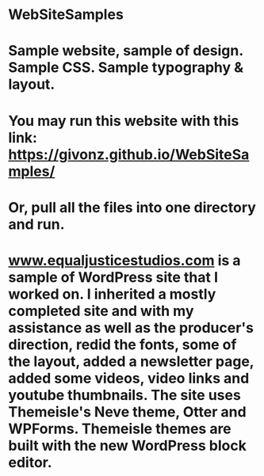 # WebSiteSamples
#
# Sample website, sample of design.  Sample CSS.  Sample typography & layout.
#
# You may run this website with this link:  https://givonz.github.io/WebSiteSamples/
#
# Or, pull all the files into one directory and run.
#
# www.equaljusticestudios.com is a sample of WordPress site that I worked on.  I inherited a mostly completed site and with my assistance as well as the producer's direction, redid the fonts, some of the layout, added a newsletter page, added some videos, video links and youtube thumbnails. The site uses Themeisle's Neve theme, Otter and WPForms.  Themeisle themes are built with the new WordPress block editor.
